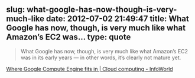 slug: what-google-has-now-though-is-very-much-like
date: 2012-07-02 21:49:47
title: What Google has now, though, is very much like what Amazon’s EC2 was...
type: quote
---

> What Google has now, though, is very much like what Amazon’s EC2 was in its early years — in other words, it’s clearly not mature yet.

[Where Google Compute Engine fits in | Cloud computing - InfoWorld](http://www.infoworld.com/t/cloud-computing/where-google-computing-engine-fits-in-196738?page=0,0)
